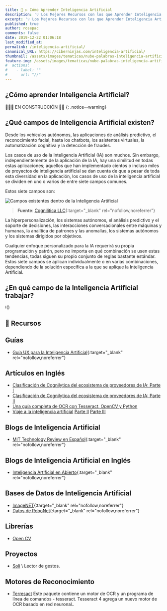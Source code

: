 ```yaml
---
title: 🧠 ▷ Cómo Aprender Inteligencia Artificial
description: '💡 Los Mejores Recursos con los que Aprender Inteligencia Artificial'
excerpt: '💡 Los Mejores Recursos con los que Aprender Inteligencia Artificial'
published: true
author: rosepac
comments: false
date: 2019-12-22 01:06:18
last_modified_at: 
permalink: /inteligencia-artificial/
canonical_URL: https://ciberninjas.com/inteligencia-artificial/
thumbnail: /assets/images/tematicas/nube-palabras-inteligencia-artificial-min.jpg
feature-img: /assets/images/tematicas/nube-palabras-inteligencia-artificial-min.jpg
#  actions:
#    - label: ""
#      url: "//"
---
```


## ¿Cómo aprender Inteligencia Artificial?

👷‍♂️🚧 EN CONSTRUCCIÓN 🚧👷
{: .notice--warning}

## ¿Qué campos de Inteligencia Artificial existen?

Desde los vehículos autónomos, las aplicaciones de análisis predictivo, el reconocimiento facial, hasta los chatbots, los asistentes virtuales, la automatización cognitiva y la detección de fraudes.

Los casos de uso de la Inteligencia Artificial (IA) son muchos. Sin embargo, independientemente de la aplicación de la IA, hay una similitud en todas estas aplicaciones; aquellos que han implementado cientos o incluso miles de proyectos de inteligencia artificial se dan cuenta de que a pesar de toda esta diversidad en la aplicación, los casos de uso de la inteligencia artificial se dividen en uno o varios de entre siete campos comunes.

Estos siete campos son:

![Campos existentes dentro de la Inteligencia Artificial](https://i.ibb.co/JkH23bC/image.png "Campos existentes dentro de la Inteligencia Artificial. Fuente: Cognitive World")
> **Fuente**: [Cognilitica LLC](https://www.cognilytica.com/){:target="_blank" rel="nofollow,noreferrer"}

La hiperpersonalización, los sistemas autónomos, el análisis predictivo y el soporte de decisiones, las interacciones conversacionales entre máquinas y humanas, la analítica de patrones y las anomalías, los sistemas autónomos y los sistemas dirigidos por objetivos.

Cualquier enfoque personalizado para la IA requerirá su propia programación y patrón, pero no importa en qué combinación se usen estas tendencias, todas siguen su propio conjunto de reglas bastante estándar. Estos siete campos se aplican individualmente o en varias combinaciones, dependiendo de la solución específica a la que se aplique la Inteligencia Artificial.

## ¿En qué campo de la Inteligencia Artificial trabajar?

!()

## 🔨 Recursos

## Guías

* [Guía UX para la Inteligencia Artificial](https://uxofai.com/){:target="_blank" rel="nofollow,noreferrer"}

## Artículos en Inglés

* [Clasificación de Cognilytica del ecosistema de proveedores de IA: Parte I](https://www.cognilytica.com/2019/01/16/cognilyticas-classification-of-the-ai-vendor-ecosystem-overview-and-bottom-3-layers/)
* [Clasificación de Cognilytica del ecosistema de proveedores de IA: Parte II](https://www.cognilytica.com/2019/01/21/cognilyticas-classification-of-the-ai-vendor-ecosystem-part-ii/)
* [Una guía completa de OCR con Tesseract, OpenCV y Python](https://nanonets.com/blog/ocr-with-tesseract/#technologyhowitworks)
* [Viaje a la inteligencia artificial](https://babin-business-consulting.com/journey-to-artificial-intelligence) [Parte II](https://babin-business-consulting.com/the-journey-to-ai-part-ii) [Parte III](https://babin-business-consulting.com/the-journey-to-ai-part-iii)

## Blogs de Inteligencia Artificial

* [MIT Technology Review en Español](https://www.technologyreview.es/){:target="_blank" rel="nofollow,noreferrer"}

## Blogs de Inteligencia Artificial en Inglés

* [Inteligencia Artificial en Abierto](https://openai.com/blog/){:target="_blank" rel="nofollow,noreferrer"}

## Bases de Datos de Inteligencia Artificial

* [ImageNET](http://www.image-net.org/){:target="_blank" rel="nofollow,noreferrer"}
* [Datos de RoboNet](https://www.robonet.wiki/){:target="_blank" rel="nofollow,noreferrer"}

## Librerías

* [Open CV](https://es.wikipedia.org/wiki/OpenCV)

## Proyectos

* [Soli](https://atap.google.com/soli/) \ Lector de gestos.

<!-- Proyectos de Inteligencia Artificial relacionados con la fotografía https://www.dpreview.com/tag/artificial-intelligence -->

## Motores de Reconocimiento

* [Terresact](https://github.com/tesseract-ocr/) Este paquete contiene un motor de OCR y un programa de línea de comandos - tesseract. Tesseract 4 agrega un nuevo motor de OCR basado en red neuronal..